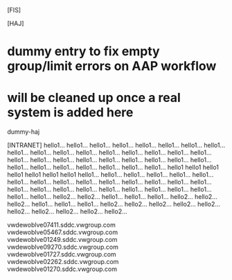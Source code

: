 [FIS]

[HAJ]
# dummy entry to fix empty group/limit errors on AAP workflow
# will be cleaned up once a real system is added here
dummy-haj

[INTRANET]
hello1...
hello1...
hello1...
hello1...
hello1...
hello1...
hello1...
hello1...
hello1...
hello1...
hello1...
hello1...
hello1...
hello1...
hello1...
hello1...
hello1...
hello1...
hello1...
hello1...
hello1...
hello1...
hello1...
hello1...
hello1...
hello1...
hello1...
hello1...
hello1...
hello1...
hello1...
hello1...
hello1...
hello1
hello1
hello1
hello1
hello1
hello1
hello1
hello1...
hello1...
hello1...
hello1...
hello1...
hello1...
hello1...
hello1...
hello1...
hello1...
hello1...
hello1...
hello1...
hello1...
hello1...
hello1...
hello1...
hello1...
hello1...
hello1...
hello1...
hello1...
hello1...
hello1...
hello1...
hello1...
hello2...
hello2...
hello1...
hello1...
hello1...
hello2...
hello2...
hello2...
hello1...
hello1...
hello1...
hello2...
hello2...
hello2...
hello2...
hello2...
hello2...
hello2...
hello2...
hello2...
hello2...

vwdewoblve07411.sddc.vwgroup.com
vwdewoblve05467.sddc.vwgroup.com
vwdewoblve01249.sddc.vwgroup.com
vwdewoblve09270.sddc.vwgroup.com
vwdewoblve01727.sddc.vwgroup.com
vwdewoblve02262.sddc.vwgroup.com
vwdewoblve01270.sddc.vwgroup.com
